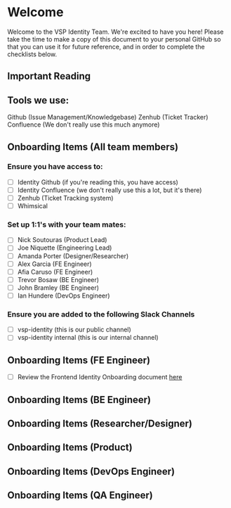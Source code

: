 # Welcome
Welcome to the VSP Identity Team.  We're excited to have you here!  Please take the time to make a copy of this document to your personal GitHub so that
you can use it for future reference, and in order to complete the checklists below.

## Important Reading


## Tools we use:
Github (Issue Management/Knowledgebase)
Zenhub (Ticket Tracker)
Confluence (We don't really use this much anymore)


## Onboarding Items (All team members)
### Ensure you have access to:
- [ ] Identity Github (if you're reading this, you have access)
- [ ] Identity Confluence (we don't really use this a lot, but it's there)
- [ ] Zenhub (Ticket Tracking system)
- [ ] Whimsical 

### Set up 1:1's with your team mates:
- [ ] Nick Soutouras (Product Lead)
- [ ] Joe Niquette (Engineering Lead)
- [ ] Amanda Porter (Designer/Researcher)
- [ ] Alex Garcia (FE Engineer)
- [ ] Afia Caruso (FE Engineer)
- [ ] Trevor Bosaw (BE Engineer)
- [ ] John Bramley (BE Engineer)
- [ ] Ian Hundere (DevOps Engineer)

### Ensure you are added to the following Slack Channels
- [ ] vsp-identity (this is our public channel)
- [ ] vsp-identity internal (this is our internal channel)

## Onboarding Items (FE Engineer)
- [ ] Review the Frontend Identity Onboarding document [here](https://vfs.atlassian.net/wiki/spaces/VI/pages/1992556609/Frontend+Identity+Onboarding)


## Onboarding Items (BE Engineer)


## Onboarding Items (Researcher/Designer)


## Onboarding Items (Product)


## Onboarding Items (DevOps Engineer)


## Onboarding Items (QA Engineer)
